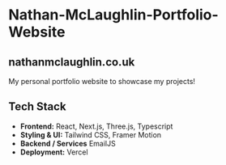 # Nathan-McLaughlin-Portfolio-Website

## nathanmclaughlin.co.uk
My personal portfolio website to showcase my projects!

## Tech Stack

 - **Frontend:** React, Next.js, Three.js, Typescript
 - **Styling & UI:** Tailwind CSS, Framer Motion
 - **Backend / Services** EmailJS
 - **Deployment:** Vercel
